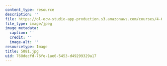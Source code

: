 ```yaml
---
content_type: resource
description: ''
file: https://ol-ocw-studio-app-production.s3.amazonaws.com/courses/4-614-religious-architecture-and-islamic-cultures-fall-2002/768decfd76fe1ae65453d49299329a17_5081.jpg
file_type: image/jpeg
image_metadata:
  caption: ''
  credit: ''
  image-alt: ''
resourcetype: Image
title: 5081.jpg
uid: 768decfd-76fe-1ae6-5453-d49299329a17
---
```

